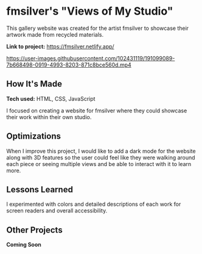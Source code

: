 # fmsilver's "Views of My Studio"
This gallery website was created for the artist fmsilver to showcase their artwork made from recycled materials. 

**Link to project:** https://fmsilver.netlify.app/

https://user-images.githubusercontent.com/102431119/191099089-7b668498-0919-4993-8203-871c8bce560d.mp4

## How It's Made

**Tech used:** HTML, CSS, JavaScript

I focused on creating a website for fmsilver where they could showcase their work within their own studio. 

## Optimizations

When I improve this project, I would like to add a dark mode for the website along with 3D features so the user could feel like they were walking around each piece or seeing multiple views and be able to interact with it to learn more. 

## Lessons Learned

I experimented with colors and detailed descriptions of each work for screen readers and overall accessibility.

## Other Projects

**Coming Soon**

<!-- <table bordercolor="#66b2b2">
  <tr>
    <td width="33.3%"  style="align:center;" valign="top">
	<a target="_blank" href="#">**Coming Soon**</a>
    	<br>
    	<a target="_blank" href="#">
    	<img src="#" width="100%"  alt="#">
        </a>
    </td>
    <td width="33.3%" valign="top">
	<a target="_blank" href="#">**Coming Soon**</a>
      	<br>
        <a target="_blank" href="#">
          <img src="#" width="100%" alt="#">
        </a>
    </td>
    <td width="33.3%" valign="top">
	<a target="_blank" href="#">**Coming Soon**</a>
        <br>
        <a target="_blank" href="#">
          <img src="#" width="100%" alt="#">
        </a>
    </td>
  </tr>
</table> -->
